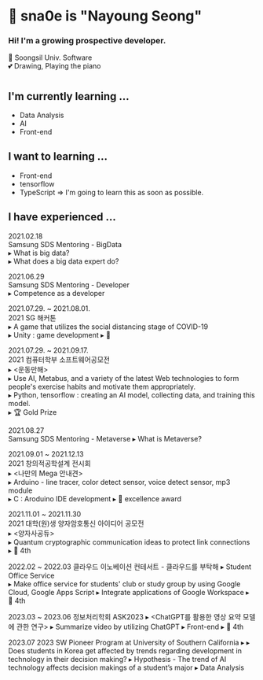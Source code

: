 # 🙂 sna0e is "Nayoung Seong"
### Hi! I'm a growing prospective developer.

🏫 Soongsil Univ. Software <br>
💕 Drawing, Playing the piano

# 

## I'm currently learning ...
* Data Analysis
* AI
* Front-end


## I want to learning ...
* Front-end
* tensorflow
* TypeScript
=> I'm going to learn this as soon as possible.  


## I have experienced ...
2021.02.18  
  Samsung SDS Mentoring - BigData  
  ▸ What is big data?  
  ▸ What does a big data expert do?  

2021.06.29  
    Samsung SDS Mentoring - Developer  
    ▸ Competence as a developer  

2021.07.29. ~ 2021.08.01.  
  2021 SG 해커톤  
  ▸ A game that utilizes the social distancing stage of COVID-19  
  ▸ Unity : game development
  ▸ 🥉  

2021.07.29. ~ 2021.09.17.  
  2021 컴퓨터학부 소프트웨어공모전  
  ▸ <운동만해>  
  ▸ Use AI, Metabus, and a variety of the latest Web technologies to form people's exercise habits and motivate them appropriately.  
  ▸ Python, tensorflow : creating an AI model, collecting data, and training this model.  
  ▸ 🏆 Gold Prize  

2021.08.27   
  Samsung SDS Mentoring - Metaverse
  ▸ What is Metaverse?  

2021.09.01 ~ 2021.12.13  
  2021 창의적공학설계 전시회  
  ▸ <나만의 Mega 안내견>  
  ▸ Arduino - line tracer, color detect sensor, voice detect sensor, mp3 module  
  ▸ C : Aroduino IDE development
  ▸ 🏅 excellence award  

2021.11.01 ~ 2021.11.30  
  2021 대학(원)생 양자암호통신 아이디어 공모전  
  ▸ <양자사공듀>  
  ▸ Quantum cryptographic communication ideas to protect link connections  
  ▸ 🏅 4th  

2022.02 ~ 2022.03
  클라우드 이노베이션 컨테서트 - 클라우드를 부탁해 
  ▸ <SOS> Student Office Service  
  ▸ Make office service for students' club or study group by using Google Cloud, Google Apps Script
  ▸ Integrate applications of Google Workspace
  ▸ 🏅 4th 

2023.03 ~ 2023.06
  정보처리학회 ASK2023
  ▸ <ChatGPT를 활용한 영상 요약 모델에 관한 연구>
  ▸ Summarize video by utilizing ChatGPT
  ▸ Front-end
  ▸ 🏅 4th 

2023.07
  2023 SW Pioneer Program at University of Southern California
  ▸ <Correlations between Trending Technology and Preference in  University Majors in Korea>
  ▸ Does students in Korea get affected by trends regarding development in technology in their decision making?
  ▸ Hypothesis - The trend of AI technology affects decision makings of a student’s major
  ▸ Data Analysis

  
<!--
**sna0e/sna0e** is a ✨ _special_ ✨ repository because its `README.md` (this file) appears on your GitHub profile.

Here are some ideas to get you started:

- 🔭 I’m currently working on ...
- 🌱 I’m currently learning ...
- 👯 I’m looking to collaborate on ...
- 🤔 I’m looking for help with ...
- 💬 Ask me about ...
- 📫 How to reach me: ...
- 😄 Pronouns: ...
- ⚡ Fun fact: ...
-->
